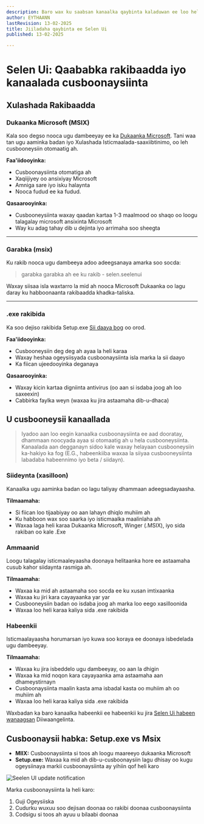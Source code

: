 ```yaml
---
description: Baro wax ku saabsan kanaalka qaybinta kaladuwan ee loo heli karo Selelen Ui
author: EYTHAANN
lastRevision: 13-02-2025
title: Jiiladaha qaybinta ee Selen Ui
published: 13-02-2025

---
```


# Selen Ui: Qaababka rakibaadda iyo kanaalada cusboonaysiinta

## Xulashada Rakibaadda

### Dukaanka Microsoft (MSIX)

Kala soo degso nooca ugu dambeeyay ee ka
[Dukaanka Microsoft](https://www.microsoft.com/store). Tani waa tan ugu aaminka badan iyo
Xulashada Isticmaalada-saaxiibtinimo, oo leh cusbooneysiin otomaatig ah.

**Faa'iidooyinka:**

* Cusboonaysiinta otomatiga ah
* Xaqiijiyey oo ansixiyay Microsoft
* Amniga sare iyo isku halaynta
* Nooca fudud ee ka fudud.

**Qasaarooyinka:**

* Cusbooneysiinta waxay qaadan kartaa 1-3 maalmood oo shaqo oo loogu talagalay microsoft ansixinta Microsoft
* Way ku adag tahay dib u dejinta iyo arrimaha soo sheegta

***

### Garabka (msix)

Ku rakib nooca ugu dambeeya adoo adeegsanaya amarka soo socda:

> garabka garabka ah ee ku rakib - selen.seelenui

Waxay siisaa isla waxtarro la mid ah nooca Microsoft Dukaanka oo lagu daray
ku habboonaanta rakibaadda khadka-taliska.

***

### .exe rakibida

Ka soo dejiso rakibida Setup.exe
[Sii daaya bog](https://github.com/eythaann/Seelen-UI/releases) oo orod.

**Faa'iidooyinka:**

* Cusbooneysiin deg deg ah ayaa la heli karaa
* Waxay heshaa ogeysiisyada cusboonaysiinta isla marka la sii daayo
* Ka fiican ujeedooyinka deganaya

**Qasaarooyinka:**

* Waxay kicin kartaa digniinta antivirus (oo aan si isdaba joog ah loo saxeexin)
* Cabbirka faylka weyn (waxaa ku jira astaamaha dib-u-dhaca)

## U cusbooneysii kanaallada

> Iyadoo aan loo eegin kanaalka cusboonaysiinta ee aad dooratay, dhammaan noocyada ayaa si otomaatig ah u hela
> cusbooneysiinta. Kanaalada aan degganayn sidoo kale waxay helayaan cusbooneysiin ka-hakiyo ka fog
> (E.G., habeenkiiba waxaa la siiyaa cusbooneysiinta labadaba habeennimo iyo beta / siidayn).

### Siideynta (xasilloon)

Kanaalka ugu aaminka badan oo lagu taliyay dhammaan adeegsadayaasha.

**Tilmaamaha:**

* Si fiican loo tijaabiyay oo aan lahayn dhiqlo muhiim ah
* Ku habboon wax soo saarka iyo isticmaalka maalinlaha ah
* Waxaa laga heli karaa Dukaanka Microsoft, Winger (.MSIX), iyo sida rakiban oo kale .Exe

### Ammaanid

Loogu talagalay isticmaaleyaasha doonaya helitaanka hore ee astaamaha cusub kahor siidaynta rasmiga ah.

**Tilmaamaha:**

* Waxaa ka mid ah astaamaha soo socda ee ku xusan imtixaanka
* Waxaa ku jiri kara cayayaanka yar yar
* Cusbooneysiin badan oo isdaba joog ah marka loo eego xasilloonida
* Waxaa loo heli karaa kaliya sida .exe rakibida

### Habeenkii

Isticmaalayaasha horumarsan iyo kuwa soo koraya ee doonaya isbedelada ugu dambeeyay.

**Tilmaamaha:**

* Waxaa ku jira isbeddelo ugu dambeeyay, oo aan la dhigin
* Waxaa ka mid noqon kara cayayaanka ama astaamaha aan dhameystirnayn
* Cusboonaysiinta maalin kasta ama isbadal kasta oo muhiim ah oo muhiim ah
* Waxaa loo heli karaa kaliya sida .exe rakibida

Waxbadan ka baro kanaalka habeenkii ee habeenkii ku jira
[Selen Ui habeen wanaagsan](https://seelen.io/blog/nightly) Diiwaangelinta.

## Cusboonaysii habka: Setup.exe vs Msix

* **MIIX:** Cusboonaysiinta si toos ah loogu maareeyo dukaanka Microsoft
* **Setup.exe:** Waxaa ka mid ah dib-u-cusboonaysiin lagu dhisay oo kugu ogeysiinaya markii cusboonaysiinta ay yihiin
  qof heli karo

![Seelen UI update notification](https://github.com/Seelen-Inc/slu-blog/blob/master/blog/seelen-ui-distribution-channels/image.png?raw=true)

Marka cusboonaysiinta la heli karo:

1. Guji Ogeysiiska
2. Cudurku wuxuu soo dejisan doonaa oo rakibi doonaa cusboonaysiinta
3. Codsigu si toos ah ayuu u bilaabi doonaa
